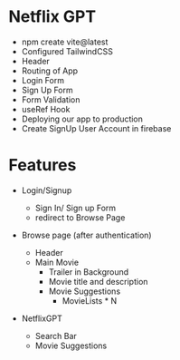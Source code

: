 # Netflix GPT

- npm create vite@latest
- Configured TailwindCSS 
- Header
- Routing of App
- Login Form
- Sign Up Form
- Form Validation
- useRef Hook
- Deploying our app to production
- Create SignUp User Account in firebase


# Features
 - Login/Signup
    - Sign In/ Sign up Form
    - redirect to Browse Page

 - Browse page (after authentication)
    - Header
    - Main Movie
        - Trailer in Background
        - Movie title and description
        - Movie Suggestions
            - MovieLists * N

 - NetflixGPT
    - Search Bar
    - Movie Suggestions